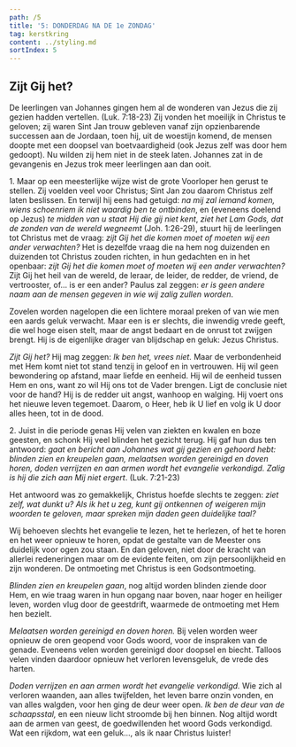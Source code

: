 ```yaml
---
path: /5
title: '5: DONDERDAG NA DE 1e ZONDAG'
tag: kerstkring
content: ../styling.md
sortIndex: 5
---
```


## Zijt Gij het?

De leerlingen van Johannes gingen hem al de wonderen van Jezus die zij gezien hadden vertellen. (Luk. 7:18-23) Zij vonden het moeilijk in Christus te geloven; zij waren Sint Jan trouw gebleven vanaf zijn opzienbarende successen aan de Jordaan, toen hij, uit de woestijn komend, de mensen doopte met een doopsel van boetvaardigheid (ook Jezus zelf was door hem gedoopt). Nu wilden zij hem niet in de steek laten. Johannes zat in de gevangenis en Jezus trok meer leerlingen aan dan ooit.

1\. Maar op een meesterlijke wijze wist de grote Voorloper hen gerust te stellen. Zij voelden veel voor Christus; Sint Jan zou daarom Christus zelf laten beslissen. En terwijl hij eens had getuigd: _na mij zal iemand komen, wiens schoenriem ik niet waardig ben te ontbinden_, en (eveneens doelend op Jezus) _te midden van u staat Hij die gij niet kent_, _ziet het Lam Gods, dat de zonden van de wereld wegneemt_ (Joh. 1:26-29), stuurt hij de leerlingen tot Christus met de vraag: _zijt Gij het die komen moet of moeten wij een ander verwachten?_ Het is dezelfde vraag die na hem nog duizenden en duizenden tot Christus zouden richten, in hun gedachten en in het openbaar: _zijt Gij het die komen moet of moeten wij een ander verwachten?_ Zijt Gij het heil van de wereld, de leraar, de leider, de redder, de vriend, de vertrooster, of... is er een ander? Paulus zal zeggen: _er is geen andere naam aan de mensen gegeven in wie wij zalig zullen worden_.

Zovelen worden nagelopen die een lichtere moraal preken of van wie men een aards geluk verwacht. Maar een is er slechts, die inwendig vrede geeft, die wel hoge eisen stelt, maar de angst bedaart en de onrust tot zwijgen brengt. Hij is de eigenlijke drager van blijdschap en geluk: Jezus Christus. 

_Zijt Gij het?_ Hij mag zeggen: _Ik ben het, vrees niet._ Maar de verbondenheid met Hem komt niet tot stand tenzij in geloof en in vertrouwen. Hij wil geen bewondering op afstand, maar liefde en eenheid. Hij wil de eenheid tussen Hem en ons, want zo wil Hij ons tot de Vader brengen. Ligt de conclusie niet voor de hand? Hij is de redder uit angst, wanhoop en walging. Hij voert ons het nieuwe leven tegemoet. Daarom, o Heer, heb ik U lief en volg ik U door alles heen, tot in de dood.

2\. Juist in die periode genas Hij velen van ziekten en kwalen en boze geesten, en schonk Hij veel blinden het gezicht terug. Hij gaf hun dus ten antwoord: _gaat en bericht aan Johannes wat gij gezien en gehoord hebt: blinden zien en kreupelen gaan, melaatsen worden gereinigd en doven horen, doden verrijzen en aan armen wordt het evangelie verkondigd. Zalig is hij die zich aan Mij niet ergert_. (Luk. 7:21-23)

Het antwoord was zo gemakkelijk, Christus hoefde slechts te zeggen: _ziet zelf, wat dunkt u? Als ik het u zeg, kunt gij ontkennen of weigeren mijn woorden te geloven, maar spreken mijn daden geen duidelijke taal?_

Wij behoeven slechts het evangelie te lezen, het te herlezen, of het te horen en het weer opnieuw te horen, opdat de gestalte van de Meester ons duidelijk voor ogen zou staan. En dan geloven, niet door de kracht van allerlei redeneringen maar om de evidente feiten, om zijn persoonlijkheid en zijn wonderen. De ontmoeting met Christus is een Godsontmoeting.

_Blinden zien en kreupelen gaan_, nog altijd worden blinden ziende door Hem, en wie traag waren in hun opgang naar boven, naar hoger en heiliger leven, worden vlug door de geestdrift, waarmede de ontmoeting met Hem hen bezielt.

_Melaatsen worden gereinigd en doven horen._ Bij velen worden weer opnieuw de oren geopend voor Gods woord, voor de inspraken van de genade. Eveneens velen worden gereinigd door doopsel en biecht. Talloos velen vinden daardoor opnieuw het verloren levensgeluk, de vrede des harten.

_Doden verrijzen en aan armen wordt het evangelie verkondigd._ Wie zich al verloren waanden, aan alles twijfelden, het leven barre onzin vonden, en van alles walgden, voor hen ging de deur weer open. _Ik ben de deur van de schaapsstal,_ en een nieuw licht stroomde bij hen binnen. Nog altijd wordt aan de armen van geest, de goedwillenden het woord Gods verkondigd. Wat een rijkdom, wat een geluk..., als ik naar Christus luister!
